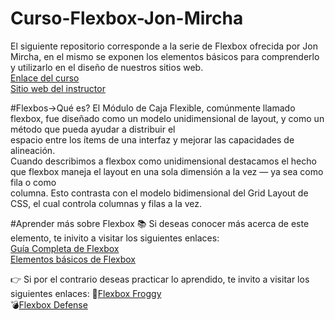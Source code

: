 # Curso-Flexbox-Jon-Mircha
 El siguiente repositorio corresponde a la serie de Flexbox ofrecida por Jon Mircha, en el mismo se exponen los elementos básicos para comprenderlo y utilizarlo en el diseño de nuestros sitios web.  
 [Enlace del curso](https://www.youtube.com/watch?v=AAtvnv6LNMk&list=PLvq-jIkSeTUbQc3dGsssp8lxAi5npMrys)  
 [Sitio web del instructor](https://jonmircha.com/flexbox)
 
#Flexbos->Qué es?
El Módulo de Caja Flexible, comúnmente llamado flexbox, fue diseñado como un modelo unidimensional de layout, y como un método que pueda ayudar a distribuir el  
espacio entre los ítems de una interfaz y mejorar las capacidades de alineación.  
Cuando describimos a flexbox como unidimensional destacamos el hecho que flexbox maneja el layout en una sola dimensión a la vez — ya sea como fila o como   
columna. Esto contrasta con el modelo bidimensional del Grid Layout de CSS, el cual controla columnas y filas a la vez.

#Aprender más sobre Flexbox
📚 Si deseas conocer más acerca de este elemento, te inivito a visitar los siguientes enlaces:  
[Guía Completa de Flexbox](https://css-tricks.com/snippets/css/a-guide-to-flexbox/)  
[Elementos básicos de Flexbox](https://developer.mozilla.org/es/docs/Learn/CSS/CSS_layout/Flexbox)

:point_right: Si por el contrario deseas practicar lo aprendido, te invito a visitar los siguientes enlaces:
🐸[Flexbox Froggy](https://flexboxfroggy.com/#es)  
💣[Flexbox Defense](http://www.flexboxdefense.com/)
